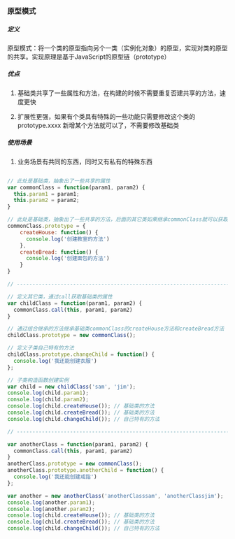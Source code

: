 
### 原型模式

##### 定义

原型模式：将一个类的原型指向另个一类（实例化对象）的原型，实现对类的原型的共享。实现原理是基于JavaScript的原型链（prototype）
##### 优点

1. 基础类共享了一些属性和方法，在构建的时候不需要重复否建共享的方法，速度更快

2. 扩展性更强，如果有个类具有特殊的一些功能只需要修改这个类的prototype.xxxx 新增某个方法就可以了，不需要修改基础类

##### 使用场景

1. 业务场景有共同的东西，同时又有私有的特殊东西

```javascript

// 此处是基础类，抽象出了一些共享的属性
var commonClass = function(param1, param2) {
  this.param1 = param1;
  this.param2 = param2;
}

// 此处是基础类，抽象出了一些共享的方法，后面的其它类如果继承commonClass就可以获取这些方法
commonClass.prototype = {
    createHouse: function() {
      console.log('创建教室的方法')
    },
    createBread: function() {
      console.log('创建面包的方法')
    }
}

// -------------------------------------------------------------------------

// 定义其它类，通过call获取基础类的属性
var childClass = function(param1, param2) {
  commonClass.call(this, param1, param2)
}

// 通过组合继承的方法继承基础类commonClass的createHouse方法和createBread方法
childClass.prototype = new commonClass();

// 定义子类自己特有的方法
childClass.prototype.changeChild = function() {
  console.log('我还能创建衣服')
};

// 子类构造函数创建实例
var child = new childClass('sam', 'jim');
console.log(child.param1);
console.log(child.param2);
console.log(child.createHouse()); // 基础类的方法
console.log(child.createBread()); // 基础类的方法
console.log(child.changeChild()); // 自己特有的方法

// -------------------------------------------------------------------------

var anotherClass = function(param1, param2) {
  commonClass.call(this, param1, param2)
}
anotherClass.prototype = new commonClass();
anotherClass.prototype.anotherChild = function() {
  console.log('我还能创建戒指')
};

var another = new anotherClass('anotherClasssam', 'anotherClassjim');
console.log(another.param1);
console.log(another.param2);
console.log(child.createHouse()); // 基础类的方法
console.log(child.createBread()); // 基础类的方法
console.log(child.changeChild()); // 自己特有的方法
```

